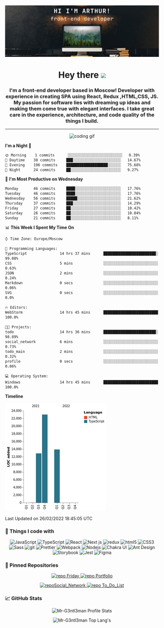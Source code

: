 [![Mr-G3ntl3man GitHub Banner](assets/gitHeader.jpg)](https://web-site-mr-gentleman.vercel.app)

<h1 align="center">Hey there <img src="https://media.giphy.com/media/hvRJCLFzcasrR4ia7z/giphy.gif" width="25px"></h1>

<h3 align="center">
 I'm a front-end developer based in Moscow! Developer with experience in creating SPA using React, Redux ,HTML,CSS, JS.
 My passion for software lies with dreaming up ideas and making them come true with elegant interfaces. I take great care
 in the experience, architecture, and code quality of the things I build.
</h3>

<hr/>

<p align="center">
<img alt="coding gif" src="https://i.pinimg.com/originals/67/0b/bc/670bbc8b2507d5f2f0b32f73224e972a.gif" >
</p>

<!--START_SECTION:waka-->
**I'm a Night 🦉** 

```text
🌞 Morning    1 commits      ░░░░░░░░░░░░░░░░░░░░░░░░░   0.39% 
🌆 Daytime    38 commits     ███░░░░░░░░░░░░░░░░░░░░░░   14.67% 
🌃 Evening    196 commits    ███████████████████░░░░░░   75.68% 
🌙 Night      24 commits     ██░░░░░░░░░░░░░░░░░░░░░░░   9.27%

```
📅 **I'm Most Productive on Wednesday** 

```text
Monday       46 commits     ████░░░░░░░░░░░░░░░░░░░░░   17.76% 
Tuesday      46 commits     ████░░░░░░░░░░░░░░░░░░░░░   17.76% 
Wednesday    56 commits     █████░░░░░░░░░░░░░░░░░░░░   21.62% 
Thursday     37 commits     ███░░░░░░░░░░░░░░░░░░░░░░   14.29% 
Friday       27 commits     ██░░░░░░░░░░░░░░░░░░░░░░░   10.42% 
Saturday     26 commits     ██░░░░░░░░░░░░░░░░░░░░░░░   10.04% 
Sunday       21 commits     ██░░░░░░░░░░░░░░░░░░░░░░░   8.11%

```


📊 **This Week I Spent My Time On** 

```text
⌚︎ Time Zone: Europe/Moscow

💬 Programming Languages: 
TypeScript               14 hrs 37 mins      ████████████████████████░   99.08% 
CSS                      5 mins              ░░░░░░░░░░░░░░░░░░░░░░░░░   0.63% 
JSON                     2 mins              ░░░░░░░░░░░░░░░░░░░░░░░░░   0.24% 
Markdown                 0 secs              ░░░░░░░░░░░░░░░░░░░░░░░░░   0.06% 
SVG                      0 secs              ░░░░░░░░░░░░░░░░░░░░░░░░░   0.0%

🔥 Editors: 
WebStorm                 14 hrs 45 mins      █████████████████████████   100.0%

🐱‍💻 Projects: 
todo                     14 hrs 36 mins      ████████████████████████░   98.89% 
social_network           6 mins              ░░░░░░░░░░░░░░░░░░░░░░░░░   0.73% 
todo_main                2 mins              ░░░░░░░░░░░░░░░░░░░░░░░░░   0.32% 
profile                  0 secs              ░░░░░░░░░░░░░░░░░░░░░░░░░   0.06%

💻 Operating System: 
Windows                  14 hrs 45 mins      █████████████████████████   100.0%

```

**Timeline**

![Chart not found](https://raw.githubusercontent.com/Mr-G3ntl3man/Mr-G3ntl3man/main/charts/bar_graph.png) 


 Last Updated on 26/02/2022 18:45:05 UTC
<!--END_SECTION:waka-->

### 🧰 Things I code with

<p align="center">
  <img alt="JavaScript" src="https://img.shields.io/badge/-JavaScript-F7DF1E?style=for-the-badge&logo=javascript&logoColor=black" />
  <img alt="TypeScript" src="https://img.shields.io/badge/-TypeScript-007ACC?style=for-the-badge&logo=typescript&logoColor=black" />
  <img alt="React" src="https://img.shields.io/badge/-React-45b8d8?style=for-the-badge&logo=react&logoColor=black" />
  <img alt="Next js" src="https://img.shields.io/badge/-Next js-000?style=for-the-badge&logo=next.js&logoColor=white" />
  <img alt="redux" src="https://img.shields.io/badge/-Redux-764ABC?style=for-the-badge&logo=redux&logoColor=black" />
  <img alt="html5" src="https://img.shields.io/badge/-HTML5-E34F26?style=for-the-badge&logo=html5&logoColor=black" />
  <img alt="CSS3" src="https://img.shields.io/badge/-CSS3-1572B6?style=for-the-badge&logo=CSS3&logoColor=black" />
  <img alt="Sass" src="https://img.shields.io/badge/-Sass-CC6699?style=for-the-badge&logo=sass&logoColor=black" />
  <img alt="git" src="https://img.shields.io/badge/-Git-E34F26?style=for-the-badge&logo=git&logoColor=black" />
  <img alt="Prettier" src="https://img.shields.io/badge/-Prettier-F7B93E?style=for-the-badge&logo=prettier&logoColor=black" />
  <img alt="Webpack" src="https://img.shields.io/badge/-Webpack-8DD6F9?style=for-the-badge&logo=webpack&logoColor=black" /> 
  <img alt="Nodejs" src="https://img.shields.io/badge/-Nodejs-43853d?style=for-the-badge&logo=Node.js&logoColor=black" />
  <img alt="Chakra UI" src="https://img.shields.io/badge/-Chakra UI-319795?style=for-the-badge&logo=ChakraUI&logoColor=black" />
  <img alt="Ant Design" src="https://img.shields.io/badge/-Ant Design-0170fe?style=for-the-badge&logo=AntDesign&logoColor=black" />
  <img alt="Storybook" src="https://img.shields.io/badge/-Storybook-CC6699?style=for-the-badge&logo=storybook&logoColor=black" />
  <img alt="Jest" src="https://img.shields.io/badge/-Jest-green?style=for-the-badge&logo=jest&logoColor=black" />
  <img alt="Figma" src="https://img.shields.io/badge/-figma-000?style=for-the-badge&logo=figma&logoColor=white" />
</p>

### 📌 Pinned Repositories

<p align="center">
<a  href="https://github.com/Mr-G3ntl3man/Learning_cards">
    <img  src="https://github-readme-stats.vercel.app/api/pin/?username=Mr-G3ntl3man&repo=Learning_cards&theme=tokyonight" alt="repo Friday"/>
</a>

<a href="https://github.com/Mr-G3ntl3man/Portfolio">
    <img  src="https://github-readme-stats.vercel.app/api/pin/?username=Mr-G3ntl3man&repo=Portfolio&theme=tokyonight" alt="repo Portfolio" />
</a>
</p>

<p align="center">
<a  href="https://github.com/Mr-G3ntl3man/Social_Network">
    <img  src="https://github-readme-stats.vercel.app/api/pin/?username=Mr-G3ntl3man&repo=Social_Network&theme=tokyonight" alt="repoSocial_Network"/>
</a>

<a  href="https://github.com/Mr-G3ntl3man/To-Do_List">
    <img  src="https://github-readme-stats.vercel.app/api/pin/?username=Mr-G3ntl3man&repo=To-Do_List&theme=tokyonight" alt="repo To_Do_List"/>
</a>
</p>

### 📈 GitHub Stats

<p align="center">
<img src="https://github-readme-stats.vercel.app/api?username=Mr-G3ntl3man&show_icons=true&theme=tokyonight" alt="Mr-G3ntl3man Profile Stats" />
</p>
<p align="center">
<img src="https://github-readme-stats.vercel.app/api/top-langs/?username=Mr-G3ntl3man&langs_count=10&theme=tokyonight&layout=compact" alt="Mr-G3ntl3man Top Lang's" />
</p>
